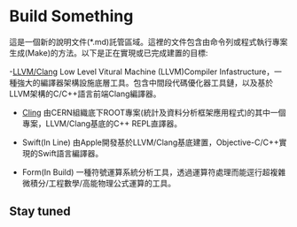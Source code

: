 # Build Something
這是一個新的說明文件(*.md)託管區域。這裡的文件包含由命令列或程式執行專案生成(Make)的方法。以下是正在實現或已完成建置的目標:

-[LLVM/Clang](./LLVM.md)
Low Level Vitural Machine (LLVM)Compiler Infastructure，一種強大的編譯器架構設施底層工具。包含中間段代碼優化器工具鏈，以及基於LLVM架構的C/C++語言前端Clang編譯器。

- [Cling](./Cling.md)
由CERN組織底下ROOT專案(統計及資料分析框架應用程式)的其中一個專案，LLVM/Clang基底的C++ REPL直譯器。

- Swift(In Line)
由Apple開發基於LLVM/Clang基底建置，Objective-C/C++實現的Swift語言編譯器。

- Form(In Build)
一種符號運算系統分析工具，透過運算符處理而能逕行超複雜微積分/工程數學/高能物理公式運算的工具。
## Stay tuned